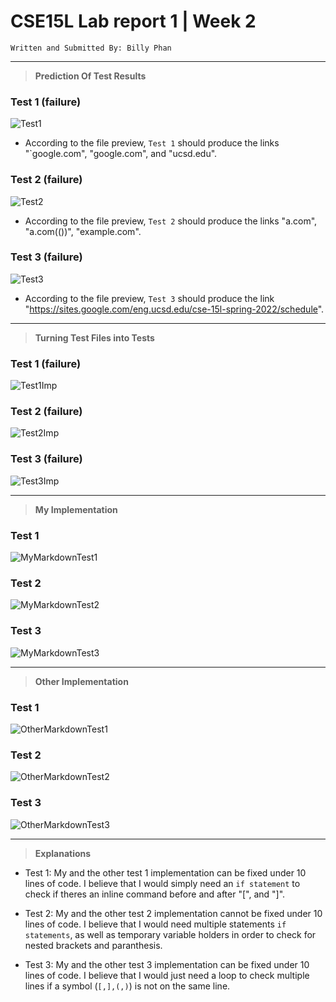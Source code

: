 # CSE15L Lab report 1 | Week 2 
```
Written and Submitted By: Billy Phan
```
---
> **Prediction Of Test Results**

### Test 1 (failure)
![Test1](cse15l-lab-report-4-test1.png)

* According to the file preview, `Test 1` should produce the links "`google.com", "google.com", and "ucsd.edu".

### Test 2 (failure)
![Test2](cse15l-lab-report-4-test2.png)

* According to the file preview, `Test 2` should produce the links "a.com", "a.com(())", "example.com".

### Test 3 (failure)
![Test3](cse15l-lab-report-4-test3.png)

* According to the file preview, `Test 3` should produce the link "https://sites.google.com/eng.ucsd.edu/cse-15l-spring-2022/schedule".

---
> **Turning Test Files into Tests**

### Test 1 (failure)
![Test1Imp](cse15l-lab-report-4-test1-implemented.png)

### Test 2 (failure)
![Test2Imp](cse15l-lab-report-4-test2-implemented.png)

### Test 3 (failure)
![Test3Imp](cse15l-lab-report-4-test3-implemented.png)

---
> **My Implementation**

### Test 1
![MyMarkdownTest1](cse15l-lab-report-4-ss4.png)

### Test 2
![MyMarkdownTest2](cse15l-lab-report-4-ss5.png)

### Test 3
![MyMarkdownTest3](cse15l-lab-report-4-ss6.png)

---

> **Other Implementation**

### Test 1
![OtherMarkdownTest1](cse15l-lab-report-4-ss1.png)

### Test 2
![OtherMarkdownTest2](cse15l-lab-report-4-ss2.png)

### Test 3
![OtherMarkdownTest3](cse15l-lab-report-4-ss3.png)

---
> **Explanations**

* Test 1: My and the other test 1 implementation can be fixed under 10 lines of code. I believe that I would simply need an `if statement` to check if theres an inline command before and after "[", and "]".

* Test 2: My and the other test 2 implementation cannot be fixed under 10 lines of code. I believe that I would need multiple statements `if statements`, as well as temporary variable holders in order to check for nested brackets and paranthesis. 

* Test 3: My and the other test 3 implementation can be fixed under 10 lines of code. I believe that I would just need a loop to check multiple lines if a symbol (`[,],(,)`) is not on the same line. 